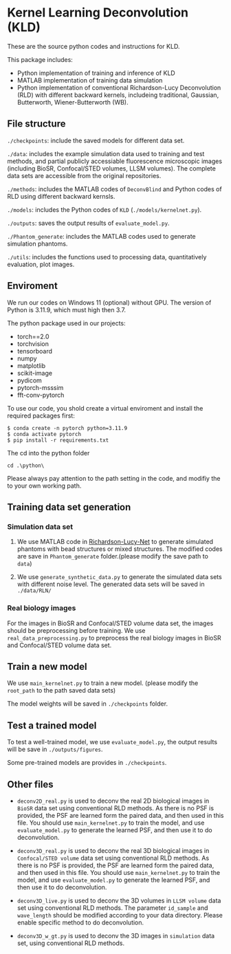 # Kernel Learning Deconvolution (KLD)

These are the source python codes and instructions for KLD.

This package includes:
- Python implementation of training and inference of KLD
- MATLAB implementation of training data simulation
- Python implementation of conventional Richardson-Lucy Deconvolution (RLD) with different backward kernels, includeing traditional, Gaussian, Butterworth, Wiener-Butterworth (WB).

## File structure
`./checkpoints`: include the saved models for different data set.

`./data`: includes the example simulation data used to training and test methods, and partial publicly accessiable fluorescence microscopic images (including BioSR, Confocal/STED volumes, LLSM volumes). The complete data sets are accessible from the original repositories.

`./methods`: includes the MATLAB codes of `DeconvBlind` and Python codes of RLD using different backward kernsls.

`./models`: includes the Python codes of `KLD` (`./models/kernelnet.py`). 

`./outputs`: saves the output results of `evaluate_model.py`.

`./Phantom_generate`: includes the MATLAB codes used to generate simulation phantoms.

`./utils`: includes the functions used to processing data, quantitatively evaluation, plot images.


## Enviroment
We run our codes on Windows 11 (optional) without GPU. The version of Python is 3.11.9, which must high then 3.7.

The python package used in our projects:
- torch==2.0
- torchvision
- tensorboard
- numpy
- matplotlib
- scikit-image
- pydicom
- pytorch-msssim
- fft-conv-pytorch

To use our code, you shold create a virtual enviroment and install the required packages first:

```
$ conda create -n pytorch python=3.11.9 
$ conda activate pytorch
$ pip install -r requirements.txt
```
The cd into the python folder

```
cd .\python\
```

Please always pay attention to the path setting in the code, and modifiy the to your own working path.

## Training data set generation
### Simulation data set
1. We use MATLAB code in [Richardson-Lucy-Net](https://github.com/MeatyPlus/Richardson-Lucy-Net/tree/main/Phantom_generate) to generate simulated phantoms with bead structures or mixed structures. The modified codes are save in `Phantom_generate` folder.(please modify the save path to `data`)

2. We use `generate_synthetic_data.py` to generate the simulated data sets with different noise level. The generated data sets will be saved in `./data/RLN/`

### Real biology images
For the images in BioSR and Confocal/STED volume data set, the images should be preprocessing before training. 
We use `real_data_preprocessing.py` to preprocess the real biology images in BioSR and Confocal/STED volume data set.

## Train a new model
We use `main_kernelnet.py` to train a new model. (please modify the `root_path` to the path saved data sets)

The model weights will be saved in `./checkpoints` folder.

## Test a trained model
To test a well-trained model, we use `evaluate_model.py`, the output results will be save in `./outputs/figures`.

Some pre-trained models are provides in `./checkpoints`.

## Other files
- `deconv2D_real.py` is used to deconv the real 2D biological images in `BioSR` data set using conventional RLD methods. As there is no PSF is provided, the PSF are learned form the paired data, and then used in this file. You should use `main_kernelnet.py` to train the model, and use `evaluate_model.py` to generate the learned PSF, and then use it to do deconvolution.

- `deconv3D_real.py` is used to deconv the real 3D biological images in `Confocal/STED volume` data set using conventional RLD methods. As there is no PSF is provided, the PSF are learned form the paired data, and then used in this file. You should use `main_kernelnet.py` to train the model, and use `evaluate_model.py` to generate the learned PSF, and then use it to do deconvolution.

- `deconv3D_live.py` is used to deconv the 3D volumes in `LLSM volume` data set using conventional RLD methods. The parameter `id_sample` and `wave_length` should be modified according to your data directory. Please enable specific method to do deconvolution.

- `deconv3D_w_gt.py` is used to deconv the 3D images in `simulation` data set, using conventional RLD methods.













